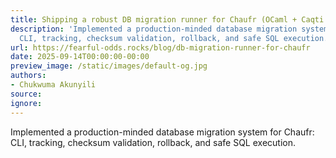 ```yaml
---
title: Shipping a robust DB migration runner for Chaufr (OCaml + Caqti + Lwt)
description: 'Implemented a production-minded database migration system for Chaufr:
  CLI, tracking, checksum validation, rollback, and safe SQL execution.'
url: https://fearful-odds.rocks/blog/db-migration-runner-for-chaufr
date: 2025-09-14T00:00:00-00:00
preview_image: /static/images/default-og.jpg
authors:
- Chukwuma Akunyili
source:
ignore:
---
```


Implemented a production-minded database migration system for Chaufr: CLI, tracking, checksum validation, rollback, and safe SQL execution.

